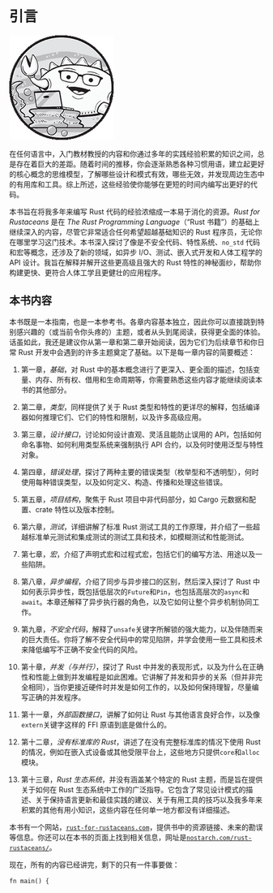 # 引言

![](img/chapterart.png)

在任何语言中，入门教材教授的内容和你通过多年的实践经验积累的知识之间，总是存在着巨大的差距。随着时间的推移，你会逐渐熟悉各种习惯用语，建立起更好的核心概念的思维模型，了解哪些设计和模式有效，哪些无效，并发现周边生态中的有用库和工具。综上所述，这些经验使你能够在更短的时间内编写出更好的代码。

本书旨在将我多年来编写 Rust 代码的经验浓缩成一本易于消化的资源。*Rust for Rustaceans* 是在 *The Rust Programming Language*（“Rust 书籍”）的基础上继续深入的内容，尽管它非常适合任何希望超越基础知识的 Rust 程序员，无论你在哪里学习这门技术。本书深入探讨了像是不安全代码、特性系统、`no_std` 代码和宏等概念，还涉及了新的领域，如异步 I/O、测试、嵌入式开发和人体工程学的 API 设计。我旨在解释并解开这些更高级且强大的 Rust 特性的神秘面纱，帮助你构建更快、更符合人体工学且更健壮的应用程序。

## 本书内容

本书既是一本指南，也是一本参考书。各章内容基本独立，因此你可以直接跳到特别感兴趣的（或当前令你头疼的）主题，或者从头到尾阅读，获得更全面的体验。话虽如此，我还是建议你从第一章和第二章开始阅读，因为它们为后续章节和你日常 Rust 开发中会遇到的许多主题奠定了基础。以下是每一章内容的简要概述：

1.  第一章，*基础*，对 Rust 中的基本概念进行了更深入、更全面的描述，包括变量、内存、所有权、借用和生命周期等，你需要熟悉这些内容才能继续阅读本书的其他部分。

1.  第二章，*类型*，同样提供了关于 Rust 类型和特性的更详尽的解释，包括编译器如何推理它们、它们的特性和限制，以及许多高级应用。

1.  第三章，*设计接口*，讨论如何设计直观、灵活且能防止误用的 API，包括如何命名事物、如何利用类型系统来强制执行 API 合约，以及何时使用泛型与特性对象。

1.  第四章，*错误处理*，探讨了两种主要的错误类型（枚举型和不透明型），何时使用每种错误类型，以及如何定义、构造、传播和处理这些错误。

1.  第五章，*项目结构*，聚焦于 Rust 项目中非代码部分，如 Cargo 元数据和配置、crate 特性以及版本控制。

1.  第六章，*测试*，详细讲解了标准 Rust 测试工具的工作原理，并介绍了一些超越标准单元测试和集成测试的测试工具和技术，如模糊测试和性能测试。

1.  第七章，*宏*，介绍了声明式宏和过程式宏，包括它们的编写方法、用途以及一些陷阱。

1.  第八章，*异步编程*，介绍了同步与异步接口的区别，然后深入探讨了 Rust 中如何表示异步性，既包括低层次的`Future`和`Pin`，也包括高层次的`async`和`await`。本章还解释了异步执行器的角色，以及它如何让整个异步机制协同工作。

1.  第九章，*不安全代码*，解释了`unsafe`关键字所解锁的强大能力，以及伴随而来的巨大责任。你将了解不安全代码中的常见陷阱，并学会使用一些工具和技术来降低编写不正确不安全代码的风险。

1.  第十章，*并发（与并行）*，探讨了 Rust 中并发的表现形式，以及为什么在正确性和性能上做到并发编程是如此困难。它讲解了并发和异步的关系（但并非完全相同），当你更接近硬件时并发是如何工作的，以及如何保持理智，尽量编写正确的并发程序。

1.  第十一章，*外部函数接口*，讲解了如何让 Rust 与其他语言良好合作，以及像`extern`关键字这样的 FFI 原语到底是做什么的。

1.  第十二章，*没有标准库的 Rust*，讲述了在没有完整标准库的情况下使用 Rust 的情况，例如在嵌入式设备或其他受限平台上，这些地方只提供`core`和`alloc`模块。

1.  第十三章，*Rust 生态系统*，并没有涵盖某个特定的 Rust 主题，而是旨在提供关于如何在 Rust 生态系统中工作的广泛指导。它包含了常见设计模式的描述、关于保持语言更新和最佳实践的建议、关于有用工具的技巧以及我多年来积累的其他有用小知识，这些内容在任何单一地方都没有详细描述。

本书有一个网站，[`rust-for-rustaceans.com`](https://rust-for-rustaceans.com)，提供书中的资源链接、未来的勘误等信息。你还可以在本书的页面上找到相关信息，网址是[`nostarch.com/rust-rustaceans/`](https://nostarch.com/rust-rustaceans/)。

现在，所有的内容已经讲完，剩下的只有一件事要做：

```
fn main() {
```
